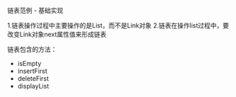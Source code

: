 链表范例 - 基础实现

1.链表操作过程中主要操作的是List，而不是Link对象
2.链表在操作list过程中，要改变Link对象next属性值来形成链表

链表包含的方法：
* isEmpty
* insertFirst
* deleteFirst
* displayList



